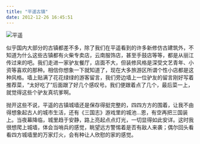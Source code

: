```yaml
---
title: "平遥古镇"
date: 2012-12-26 16:45:51
---
```


![平遥](../../../images/2012/12/pingyao.jpg "pingyao") 

似乎国内大部分的古镇都差不多，除了我们在平遥看到的许多新修仿古建筑外，不知道为什么这些古镇都有火柴专卖店，云南服饰店，甚至手鼓店等等，都是从丽江传过来的吧。我们走进一家驴友餐厅，店面不大，但装修风格是深受文艺青年、小资等喜欢的那种。相信你想象一下就知道了，现在大多旅游区所谓个性小店都是这种风格。墙上贴满了花花绿绿的游客留言，我们旁边墙上一位驴友的留言刚好写着推荐菜，“太好吃了”后面跟了好几个感叹号。我们便跟着点了几个，最后菜一上，就觉得这些个驴友真坑爹啊。 

抛开这些不说，平遥的古镇城墙还是保存得挺完整的，四四方方的围着，让我不由得想象起古人的城市生活，还有《三国志》游戏里的城池...恩，有空再把三国装上。当夜幕降临，城里趋于安静，路上亮起点点灯光，一切显得如此安详。这时我很想爬上城墙，体会当哨兵的感觉，眺望远方警惕着是否有敌人来袭；偶尔回头看看四方城墙里的万家灯火，会有种让人欣慰的家的感觉。